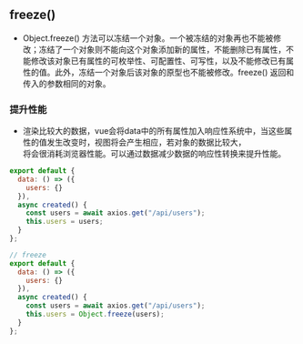 ## freeze()

* Object.freeze() 方法可以冻结一个对象。一个被冻结的对象再也不能被修改；冻结了一个对象则不能向这个对象添加新的属性，不能删除已有属性，不能修改该对象已有属性的可枚举性、可配置性、可写性，以及不能修改已有属性的值。此外，冻结一个对象后该对象的原型也不能被修改。freeze() 返回和传入的参数相同的对象。

### 提升性能
* 渲染比较大的数据，vue会将data中的所有属性加入响应性系统中，当这些属性的值发生改变时，视图将会产生相应，若对象的数据比较大，  
  将会很消耗浏览器性能。可以通过数据减少数据的响应性转换来提升性能。
```js
export default {
  data: () => ({
    users: {}
  }),
  async created() {
    const users = await axios.get("/api/users");
    this.users = users;
  }
};

// freeze
export default {
  data: () => ({
    users: {}
  }),
  async created() {
    const users = await axios.get("/api/users");
    this.users = Object.freeze(users);
  }
};
```